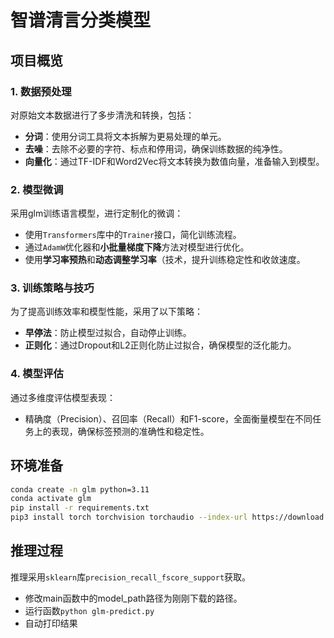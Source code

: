 # 智谱清言分类模型

## 项目概览  

### 1. 数据预处理  
对原始文本数据进行了多步清洗和转换，包括：
- **分词**：使用分词工具将文本拆解为更易处理的单元。
- **去噪**：去除不必要的字符、标点和停用词，确保训练数据的纯净性。
- **向量化**：通过TF-IDF和Word2Vec将文本转换为数值向量，准备输入到模型。

### 2. 模型微调  
采用glm训练语言模型，进行定制化的微调：
- 使用`Transformers`库中的`Trainer`接口，简化训练流程。
- 通过`AdamW`优化器和**小批量梯度下降**方法对模型进行优化。
- 使用**学习率预热**和**动态调整学习率**（技术，提升训练稳定性和收敛速度。

### 3. 训练策略与技巧  
为了提高训练效率和模型性能，采用了以下策略：
- **早停法**：防止模型过拟合，自动停止训练。
- **正则化**：通过Dropout和L2正则化防止过拟合，确保模型的泛化能力。

### 4. 模型评估  
通过多维度评估模型表现：
- 精确度（Precision）、召回率（Recall）和F1-score，全面衡量模型在不同任务上的表现，确保标签预测的准确性和稳定性。

## 环境准备  

```bash  
conda create -n glm python=3.11  
conda activate glm
pip install -r requirements.txt
pip3 install torch torchvision torchaudio --index-url https://download.pytorch.org/whl/cu121
```

## 推理过程
推理采用`sklearn`库`precision_recall_fscore_support`获取。
- 修改main函数中的model_path路径为刚刚下载的路径。
- 运行函数`python glm-predict.py`
- 自动打印结果